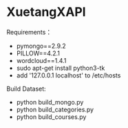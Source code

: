 # XuetangXAPI

Requirements：
- pymongo==2.9.2
- PILLOW==4.2.1
- wordcloud==1.4.1
- sudo apt-get install python3-tk
- add '127.0.0.1 localhost' to /etc/hosts

Build Dataset:
- python build_mongo.py
- python build_categories.py
- python build_courses.py